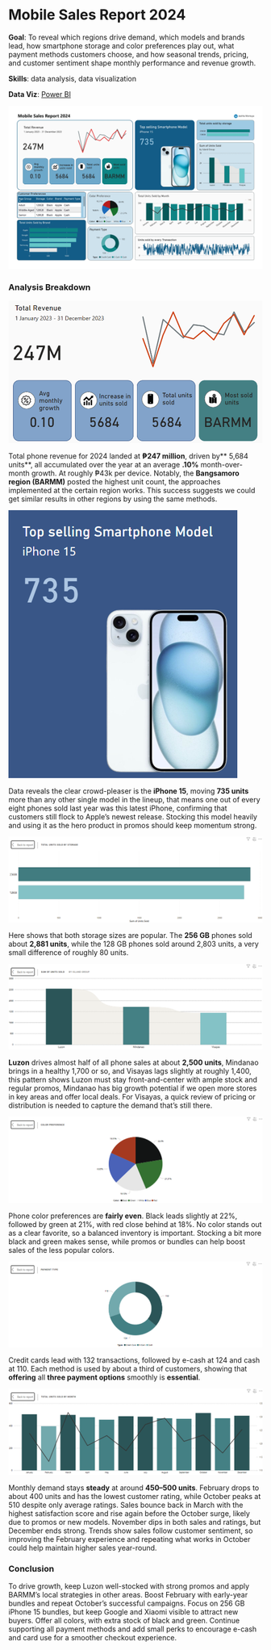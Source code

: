 # Mobile Sales Report 2024

**Goal**: To reveal which regions drive demand, which models and brands lead, how smartphone storage and color preferences play out, what payment methods customers choose, and how seasonal trends, pricing, and customer sentiment shape monthly performance and revenue growth.

**Skills**: data analysis, data visualization

**Data Viz**: [Power BI](https://github.com/jpmontuya/mobile-sales-report-2024/blob/24a23df8259c5df8c2cccd8639cf12aa2395eb0f/mobile%20sales%20report%202024.pbix)

![Mobile Sales Report 2024 Full Screenshot](https://github.com/jpmontuya/mobile-sales-report-2024/blob/24a23df8259c5df8c2cccd8639cf12aa2395eb0f/mobile%20sales%20report%20full%20sc.jpg)

### Analysis Breakdown ###

![Mobile Sales Report 2024 Figure 9](https://github.com/jpmontuya/mobile-sales-report-2024/blob/24a23df8259c5df8c2cccd8639cf12aa2395eb0f/msr2024%20sc9.png)

Total phone revenue for 2024 landed at **₱247 million**, driven by** 5,684 units**, all accumulated over the year at an average **.10%** month-over-month growth. At roughly ₱43k per device. Notably, the **Bangsamoro region (BARMM)** posted the highest unit count, the approaches implemented at the certain region works. This success suggests we could get similar results in other regions by using the same methods.

![Mobile Sales Report 2024 Figure 8](https://github.com/jpmontuya/mobile-sales-report-2024/blob/24a23df8259c5df8c2cccd8639cf12aa2395eb0f/msr2024%20sc8.png)

Data reveals the clear crowd-pleaser is the **iPhone 15**, moving **735 units** more than any other single model in the lineup, that means one out of every eight phones sold last year was this latest iPhone, confirming that customers still flock to Apple’s newest release. Stocking this model heavily and using it as the hero product in promos should keep momentum strong.

![Mobile Sales Report 2024 Figure 1](https://github.com/jpmontuya/mobile-sales-report-2024/blob/24a23df8259c5df8c2cccd8639cf12aa2395eb0f/msr2024%20sc1.png)

Here shows that both storage sizes are popular. The **256 GB** phones sold about **2,881 units**, while the 128 GB phones sold around 2,803 units, a very small difference of roughly 80 units.

![Mobile Sales Report 2024 Figure 2](https://github.com/jpmontuya/mobile-sales-report-2024/blob/24a23df8259c5df8c2cccd8639cf12aa2395eb0f/msr2024%20sc2.png)

**Luzon** drives almost half of all phone sales at about **2,500 units**, Mindanao brings in a healthy 1,700 or so, and Visayas lags slightly at roughly 1,400, this pattern shows Luzon must stay front-and-center with ample stock and regular promos, Mindanao has big growth potential if we open more stores in key areas and offer local deals. For Visayas, a quick review of pricing or distribution is needed to capture the demand that’s still there.

![Mobile Sales Report 2024 Figure 6](https://github.com/jpmontuya/mobile-sales-report-2024/blob/24a23df8259c5df8c2cccd8639cf12aa2395eb0f/msr2024%20sc6.png)

Phone color preferences are **fairly even**. Black leads slightly at 22%, followed by green at 21%, with red close behind at 18%. No color stands out as a clear favorite, so a balanced inventory is important. Stocking a bit more black and green makes sense, while promos or bundles can help boost sales of the less popular colors.

![Mobile Sales Report 2024 Figure 5](https://github.com/jpmontuya/mobile-sales-report-2024/blob/24a23df8259c5df8c2cccd8639cf12aa2395eb0f/msr2024%20sc5.png)

Credit cards lead with 132 transactions, followed by e-cash at 124 and cash at 110. Each method is used by about a third of customers, showing that **offering** all **three payment options** smoothly is **essential**.

![Mobile Sales Report 2024 Figure 3](https://github.com/jpmontuya/mobile-sales-report-2024/blob/24a23df8259c5df8c2cccd8639cf12aa2395eb0f/msr2024%20sc3.png)

Monthly demand stays **steady** at around **450–500 units**. February drops to about 400 units and has the lowest customer rating, while October peaks at 510 despite only average ratings. Sales bounce back in March with the highest satisfaction score and rise again before the October surge, likely due to promos or new models. November dips in both sales and ratings, but December ends strong. Trends show sales follow customer sentiment, so improving the February experience and repeating what works in October could help maintain higher sales year-round.

### Conclusion ###

To drive growth, keep Luzon well-stocked with strong promos and apply BARMM’s local strategies in other areas. Boost February with early-year bundles and repeat October’s successful campaigns. Focus on 256 GB iPhone 15 bundles, but keep Google and Xiaomi visible to attract new buyers. Offer all colors, with extra stock of black and green. Continue supporting all payment methods and add small perks to encourage e-cash and card use for a smoother checkout experience.

